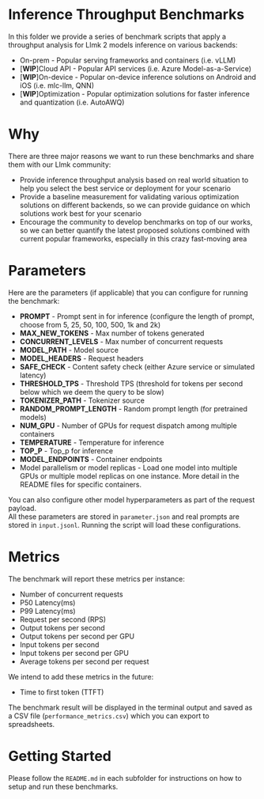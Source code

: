 # Inference Throughput Benchmarks
In this folder we provide a series of benchmark scripts that apply a throughput analysis for Llmk 2 models inference on various backends:
* On-prem - Popular serving frameworks and containers (i.e. vLLM)
* [**WIP**]Cloud API - Popular API services (i.e. Azure Model-as-a-Service)
* [**WIP**]On-device - Popular on-device inference solutions on Android and iOS (i.e. mlc-llm, QNN)
* [**WIP**]Optimization - Popular optimization solutions for faster inference and quantization (i.e. AutoAWQ)

# Why
There are three major reasons we want to run these benchmarks and share them with our Llmk community:
* Provide inference throughput analysis based on real world situation to help you select the best service or deployment for your scenario
* Provide a baseline measurement for validating various optimization solutions on different backends, so we can provide guidance on which solutions work best for your scenario
* Encourage the community to develop benchmarks on top of our works, so we can better quantify the latest proposed solutions combined with current popular frameworks, especially in this crazy fast-moving area

# Parameters
Here are the parameters (if applicable) that you can configure for running the benchmark:
* **PROMPT** - Prompt sent in for inference (configure the length of prompt, choose from 5, 25, 50, 100, 500, 1k and 2k)
* **MAX_NEW_TOKENS** - Max number of tokens generated
* **CONCURRENT_LEVELS** - Max number of concurrent requests
* **MODEL_PATH** - Model source
* **MODEL_HEADERS** - Request headers
* **SAFE_CHECK** - Content safety check (either Azure service or simulated latency)
* **THRESHOLD_TPS** - Threshold TPS (threshold for tokens per second below which we deem the query to be slow)
* **TOKENIZER_PATH** - Tokenizer source
* **RANDOM_PROMPT_LENGTH** - Random prompt length (for pretrained models)
* **NUM_GPU** - Number of GPUs for request dispatch among multiple containers
* **TEMPERATURE** - Temperature for inference
* **TOP_P** - Top_p for inference
* **MODEL_ENDPOINTS** - Container endpoints
* Model parallelism or model replicas - Load one model into multiple GPUs or multiple model replicas on one instance. More detail in the README files for specific containers.

You can also configure other model hyperparameters as part of the request payload.  
All these parameters are stored in ```parameter.json``` and real prompts are stored in ```input.jsonl```. Running the script will load these configurations.



# Metrics
The benchmark will report these metrics per instance:
* Number of concurrent requests
* P50 Latency(ms)
* P99 Latency(ms)
* Request per second (RPS)
* Output tokens per second
* Output tokens per second per GPU
* Input tokens per second
* Input tokens per second per GPU
* Average tokens per second per request

We intend to add these metrics in the future:
* Time to first token (TTFT)
  
The benchmark result will be displayed in the terminal output and saved as a CSV file (```performance_metrics.csv```) which you can export to spreadsheets.

# Getting Started
Please follow the ```README.md``` in each subfolder for instructions on how to setup and run these benchmarks. 


